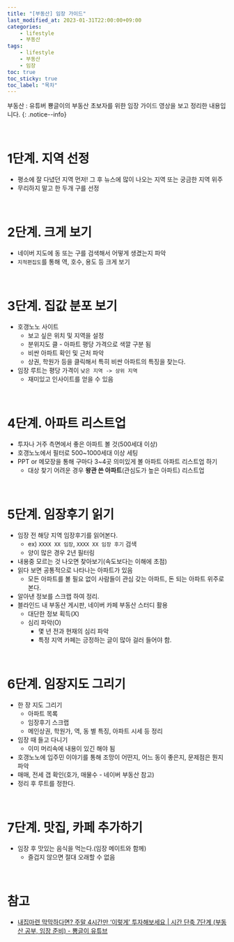 ```yaml
---
title: "[부동산] 임장 가이드"
last_modified_at: 2023-01-31T22:00:00+09:00
categories:
    - lifestyle
    - 부동산
tags:
    - lifestyle
    - 부동산
    - 임장
toc: true
toc_sticky: true
toc_label: "목차"
---
```


부동산 : 유튜버 뿅글이의 부동산 초보자를 위한 임장 가이드 영상을 보고 정리한 내용입니다.
{: .notice--info}

<br/>

# 1단계. 지역 선정

- 평소에 잘 다녔던 지역 먼저! 그 후 뉴스에 많이 나오는 지역 또는 궁금한 지역 위주
- 무리하지 말고 한 두개 구를 선정

<br/>

# 2단계. 크게 보기

- 네이버 지도에 동 또는 구를 검색해서 어떻게 생겼는지 파악
- `지적편집도`를 통해 역, 호수, 용도 등 크게 보기

<br/>

# 3단계. 집값 분포 보기

- 호갱노노 사이트
  - 보고 싶은 위치 및 지역을 설정
  - 분위지도 클 - 아파트 평당 가격으로 색깔 구분 됨
  - 비싼 아파트 확인 및 근처 파악
  - 상권, 학원가 등을 클릭해서 특히 비싼 아파트의 특징을 찾는다.
- 임장 루트는 평당 가격이 `낮은 지역 -> 상위 지역`
    - 재미있고 인사이트를 얻을 수 있음

<br/>

# 4단계. 아파트 리스트업

- 투자나 거주 측면에서 좋은 아파트 볼 것(500세대 이상)
- 호갱노노에서 필터로 500~1000세대 이상 세팅 
- PPT or 메모장을 통해 구마다 3~4곳 의미있게 볼 아파트 아파트 리스트업 하기
  - 대상 찾기 어려운 경우 **왕관 쓴 아파트**(관심도가 높은 아파트) 리스트업

<br/>

# 5단계. 임장후기 읽기

- 임장 전 해당 지역 임장후기를 읽어본다.
  - ex) `XXXX XX 임장`, `XXXX XX 임장 후기` 검색
  - 양이 많은 경우 2년 필터링
- 내용중 모르는 것 나오면 찾아보기(속도보다는 이해에 초점)
- 읽다 보면 공통적으로 나타나는 아파트가 있음
  - 모든 아파트를 볼 필요 없이 사람들이 관심 갖는 아파트, 돈 되는 아파트 위주로 본다.
- 알아낸 정보를 스크랩 하여 정리.
- 블라인드 내 부동산 게시판, 네이버 카페 부동산 스터디 활용
  - 대단한 정보 획득(X)
  - 심리 파악(O)
    - 몇 년 전과 현재의 심리 파악
    - 특정 지역 카페는 긍정하는 글이 많아 걸러 들어야 함.
  
<br/>

# 6단계. 임장지도 그리기

- 한 장 지도 그리기
  - 아파트 목록
  - 임장후기 스크랩
  - 메인상권, 학원가, 역, 동 별 특징, 아파트 시세 등 정리
- 임장 때 들고 다니기
  - 이미 머리속에 내용이 있긴 해야 됨
- 호갱노노에 입주민 이야기를 통해 조망이 어떤지, 어느 동이 좋은지, 문제점은 뭔지 파악
- 매매, 전세 갭 확인(호가, 매물수 - 네이버 부동산 참고)
- 정리 후 루트를 정한다.

<br/>

# 7단계. 맛집, 카페 추가하기

- 임장 후 맛있는 음식을 먹는다.(임장 메이트와 함께)
  - 즐겁지 않으면 절대 오래할 수 없음

<br/>

# 참고

- [내집마련 막막하다면? 주말 4시간만 ‘이렇게’ 투자해보세요 | 시간 단축 7단계 (부동산 공부, 임장 준비) - 뿅글이 유튜브](https://youtu.be/Nnv5Tw0iMJQ)